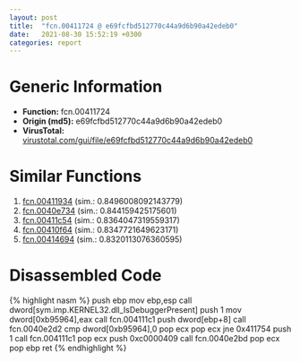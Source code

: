 ```yaml
---
layout: post
title:  "fcn.00411724 @ e69fcfbd512770c44a9d6b90a42edeb0"
date:   2021-08-30 15:52:19 +0300
categories: report
---
```


# Generic Information
- **Function:** fcn.00411724
- **Origin (md5):** e69fcfbd512770c44a9d6b90a42edeb0
- **VirusTotal:** [virustotal.com/gui/file/e69fcfbd512770c44a9d6b90a42edeb0][virustotal_ref]



# Similar Functions

1. [fcn.00411934][similar_1_ref] (sim.: 0.8496008092143779)
2. [fcn.0040e734][similar_2_ref] (sim.: 0.844159425175601)
3. [fcn.00411c54][similar_3_ref] (sim.: 0.8364047319559317)
4. [fcn.00410f64][similar_4_ref] (sim.: 0.8347721649623171)
5. [fcn.00414694][similar_5_ref] (sim.: 0.8320113076360595)


# Disassembled Code

{% highlight nasm %}
push ebp
mov ebp,esp
call dword[sym.imp.KERNEL32.dll_IsDebuggerPresent]
push 1
mov dword[0xb95964],eax
call fcn.004111c1
push dword[ebp+8]
call fcn.0040e2d2
cmp dword[0xb95964],0
pop ecx
pop ecx
jne 0x411754
push 1
call fcn.004111c1
pop ecx
push 0xc0000409
call fcn.0040e2bd
pop ecx
pop ebp
ret 
{% endhighlight %}


[similar_1_ref]: /report/fcn.00411934@90aa43862e75a7f78f2655241632f0e5
[similar_2_ref]: /report/fcn.0040e734@5d44fc96ec059e83cbab5efb708e5e9e
[similar_3_ref]: /report/fcn.00411c54@883dfc165005908f8666e487fe529d8c
[similar_4_ref]: /report/fcn.00410f64@3d0ec851566b617e7e4e75da3dd9651c
[similar_5_ref]: /report/fcn.00414694@fd17dad7a5809016e438b746adc04679
[virustotal_ref]: https://www.virustotal.com/gui/file/e69fcfbd512770c44a9d6b90a42edeb0